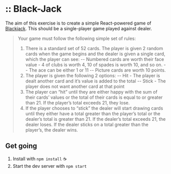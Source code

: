 <h1>:: Black-Jack</h1>


The aim of this exercise is to create a simple React-powered game of [Blackjack](http://en.wikipedia.org/wiki/Blackjack). This should be a single-player game played against dealer.

> Your game must follow the following simple set of rules:
>
> 1. There is a standard set of 52 cards. The player is given 2 random cards when the game begins and the dealer is given a single card, which the player can see: 
    -- Numbered cards are worth their face value - 4 of clubs is worth 
       4, 10 of spades is worth 10, and so on.
    -- The ace can be either 1 or 11 
    -- Picture cards are worth 10 points. 
> 2. The player is given the following 2 options:
    -- Hit - The player is dealt another card and it’s value is added to the total
    -- Stick - The player does not want another card at that point
> 3. The player can “hit” until they are either happy with the sum of their cards’ values or the total of their cards is equal to or greater than 21. If the player’s total exceeds 21, they lose.
> 4. If the player chooses to “stick” the dealer will start drawing cards until they either have a total greater than the player’s total or the dealer’s total is greater than 21. If the dealer’s total exceeds 21, the dealer loses. If the dealer sticks on a total greater than the player’s, the dealer wins. 

## Get going

1. Install with `npm install` :coffee:
2. Start the dev server with `npm start`